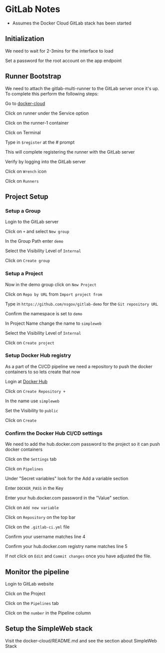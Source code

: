 # GitLab Notes

* Assumes the Docker Cloud GitLab stack has been started

## Initialization
We need to wait for 2-3mins for the interface to load

Set a password for the root account on the app endpoint


## Runner Bootstrap
We need to attach the gitlab-multi-runner to the GitLab server once it's up. To complete
this perform the following steps:

Go to [docker-cloud](https://cloud.docker.com)

Click on runner under the Service option

Click on the runner-1 container

Click on Terminal

Type in `$register` at the # prompt

This will complete registering the runner with the GitLab server

Verify by logging into the GitLab server

Click on `Wrench` icon

Click on `Runners`


## Project Setup

### Setup a Group
Login to the GitLab server

Click on `+` and select `New group`

In the Group Path enter `demo`

Select the Visibility Level of `Internal`

Click on `Create group`

### Setup a Project
Now in the demo group click on `New Project`

Click on `Repo by URL` from `Import project from`

Type in `https://github.com/nsgov/gitlab-demo` for the `Git repository URL`

Confirm the namespace is set to `demo`

In Project Name change the name to `simpleweb`

Select the Visibility Level of `Internal`

Click on `Create project`


### Setup Docker Hub registry
As a part of the CI/CD pipeline we need a repository to push the docker containers to so lets create that now

Login at [Docker Hub](https://hub.docker.com/)

Click on `Create Repository +`

In the name use `simpleweb`

Set the Visibility to `public`

Click on `Create`


### Confirm the Docker Hub CI/CD settings
We need to add the hub.docker.com password to the project so it can push docker containers 

Click on the `Settings` tab

Click on `Pipelines`

Under "Secret variables" look for the Add a variable section

Enter `DOCKER_PASS` in the Key

Enter your hub.docker.com password in the "Value" section.

Click on `Add new variable`


Click on `Repository` on the top bar

Click on the `.gitlab-ci.yml` file

Confirm your username matches line 4

Confirm your hub.docker.com registry name matches line 5

If not click on `Edit` and `Commit changes` once you have adjusted the file.


## Monitor the pipeline
Login to GitLab website

Click on the Project

Click on the `Pipelines` tab

Click on the `number` in the Pipeline column


## Setup the SimpleWeb stack
Visit the docker-cloud/README.md and see the section about SimpleWeb Stack
